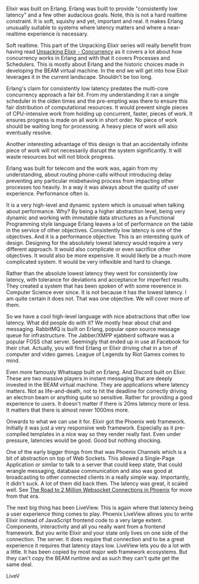 Elixir was built on Erlang. Erlang was built to provide "consistently low latency" and a few other audacious goals. Note, this is not a hard realtime constraint. It is soft, squishy and yet, important and real. It makes Erlang unusually suitable to systems where latency matters and where a near-realtime experience is necessary.

Soft realtime. This part of the Unpacking Elixir series will really benefit from having read [Unpacking Elixir - Concurrency](/unpacking-elixir-concurrency.html) as it covers a lot about how concurrency works in Erlang and with that it covers Processes and Schedulers. This is mostly about Erlang and the historic choices made in developing the BEAM virtual machine. In the end we will get into how Elixir leverages it in the current landscape. Shouldn't be too long.

Erlang's claim for consistently low latency predates the multi-core concurrency approach a fair bit. From my understanding it ran a single scheduler in the olden times and the pre-empting was there to ensure this fair distribution of computational resources. It would prevent single pieces of CPU-intensive work from holding up concurrent, faster, pieces of work. It ensures progress is made on all work in short order. No piece of work should be waiting long for processing. A heavy piece of work will also eventually resolve.

Another interesting advantage of this design is that an accidentally infinite piece of work will not necessarily disrupt the system significantly. It will waste resources but will not block progress.

Erlang was built for telecom and the work was, again from my understanding, about routing phone-calls without introducing delay preventing any particular misbehaving process from impacting other processes too heavily. In a way it was always about the quality of user experience. Performance often is.

It is a very high-level and dynamic system which is unusual when talking about performance. Why? By being a higher abstraction level, being very dynamic and working with immutable data structures as a Functional Programming style language Erlang leaves a lot of performance on the table in the service of other objectives. Consistently low latency is one of the objectives. And it is a performance objective. This is an interesting quirk of design. Designing for the absolutely lowest latency would require a very different approach. It would also complicate or even sacrifice other objectives. It would also be more expensive. It would likely be a much more complicated system. It would be very inflexible and hard to change.

Rather than the absolute lowest latency they went for consistently low latency, with tolerance for deviations and acceptance for imperfect results. They created a system that has been spoken of with some reverence in Computer Science ever since. It is not because it has the lowest latency. I am quite certain it does not. That was one objective. We will cover more of them.

So we have a cool high-level language with nice abstractions that offer low latency. What did people do with it? We mostly hear about chat and messaging. RabbitMQ is built on Erlang, popular open source message queue for infrastructure. The Jabber/XMPP ejabberd software was a popular FOSS chat server. Seemingly that ended up in use at Facebook for their chat. Actually, you will find Erlang or Elixir driving chat in a ton of computer and video games. League of Legends by Riot Games comes to mind.

Even more famously Whatsapp built on Erlang. And Discord built on Elixir. These are two massive players in instant messaging that are deeply invested in the BEAM virtual machine. They are applications where latency matters. Not as life-and-death, not to hit the deadline for correctly driving an electron beam or anything quite so sensitive. Rather for providing a good experience to users. It doesn't matter if there is 20ms latency more or less. It matters that there is almost never 1000ms more.

Onwards to what we can use it for. Elixir got the Phoenix web framework. Initially it was just a very responsive web framework. Especially as it pre-compiled templates in a nice way so they render really fast. Even under pressure, latencies would be good. Good but nothing shocking. 

One of the early bigger things from that was Phoenix Channels which is a bit of abstraction on top of Web Sockets. This allowed a Single-Page Application or similar to talk to a server that could keep state, that could wrangle messaging, database communication and also was good at broadcasting to other connected clients in a really simple way. Importantly, it didn't suck. A lot of them did back then. The latency was great, it scaled well. See [The Road to 2 Million Websocket Connections in Phoenix](https://www.phoenixframework.org/blog/the-road-to-2-million-websocket-connections) for more from that era.

The next big thing has been LiveView. This is again where that latency being a user experience thing comes to play. Phoenix LiveView allows you to write Elixir instead of JavaScript frontend code to a very large extent. Components, interactivity and all you really want from a frontend framework. But you write Elixir and your state only lives on one side of the connection. The server. It does require that connection and to be a great experience it requires that latency stays low. LiveView lets you do a lot with a little. It has been copied by most major web framework ecosystems. But they can't copy the BEAM runtime and as such they can't quite get the same deal.

LiveV